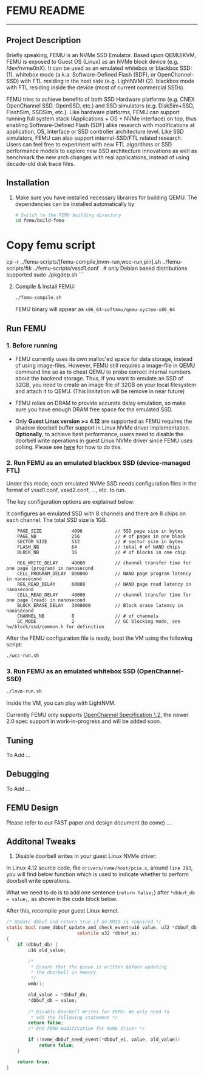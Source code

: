 FEMU README
===========
-------------------

Project Description
-------------------

Briefly speaking, FEMU is an NVMe SSD Emulator. Based upon QEMU/KVM, FEMU is exposed to Guest OS (Linux) as an NVMe block device (e.g. /dev/nvme0nX). It can be used as an emulated whitebox or blackbox SSD: (1). whitebox mode (a.k.a. Software-Defined Flash (SDF), or OpenChannel-SSD) with FTL residing in the host side (e.g. LightNVM) (2). blackbox mode with FTL residing inside the device (most of current commercial SSDs).

FEMU tries to achieve benefits of both SSD Hardware platforms (e.g. CNEX OpenChannel SSD, OpenSSD, etc.) and SSD simulators (e.g. DiskSim+SSD, FlashSim, SSDSim, etc.). Like hardware platforms, FEMU can support running full system stack (Applications + OS + NVMe interface) on top, thus enabling Software-Defined Flash (SDF) alike research with modifications at application, OS, interface or SSD controller architecture level. Like SSD simulators, FEMU can also support internal-SSD/FTL related research. Users can feel free to experiment with new FTL algorithms or SSD performance models to explore new SSD architecture innovations as well as benchmark the new arch changes with real applications, instead of using decade-old disk trace files.

Installation
------------


1. Make sure you have installed necessary libraries for building QEMU. The dependencies can be installed automatically by

	```bash
	# Switch to the FEMU building directory
	cd femu/build-femu
  # Copy femu script
  cp -r ../femu-scripts/[femu-compile,lnvm-run,wcc-run,pin].sh ../femu-scripts/ftk ../femu-scripts/vssd1.conf . 
	# only Debian based distributions supported
	sudo ./pkgdep.sh 
	```
		
2. Compile & Install FEMU:

	```bash
	./femu-compile.sh
	```
	FEMU binary will appear as ``x86_64-softmmu/qemu-system-x86_64``

Run FEMU
--------

### 1. Before running ###

- FEMU currently uses its own malloc'ed space for data storage, instead of using
image-files. However, FEMU still requires a image-file in QEMU command line so
as to cheat QEMU to probe correct internal numbers about the backend storage.
Thus, if you want to emulate an SSD of 32GB, you need to create an image file
of 32GB on your local filesystem and attach it to QEMU. (This limitation will be remove in near future)

- FEMU relies on DRAM to provide accurate delay emulation, so make sure you
  have enough DRAM free space for the emulated SSD.
  
- Only **Guest Linux version >= 4.12** are supported as FEMU requires the shadow doorbell buffer support in Linux NVMe driver implementation. **Optionally**, to achieve best performance, users need to disable the doorbell write operations in guest Linux NVMe driver since FEMU uses polling. Please see [here](#ddb) for how to do this. 

### 2. Run FEMU as an emulated blackbox SSD (device-managed FTL) ###

Under this mode, each emulated NVMe SSD needs configuration files in the format
of vssd1.conf, vssd2.conf, ..., etc. to run.

The key configuration options are explained below:

It configures an emulated SSD with 8 channels and there are 8 chips on each channel.
The total SSD size is 1GB.
	
    	PAGE_SIZE           4096            // SSD page size in bytes
    	PAGE_NB             256             // # of pages in one block
    	SECTOR_SIZE         512             // # sector size in bytes
    	FLASH_NB            64              // total # of NAND chips
    	BLOCK_NB            16              // # of blocks in one chip

    	REG_WRITE_DELAY     40000           // channel transfer time for one page (program) in nanosecond
    	CELL_PROGRAM_DELAY  800000          // NAND page program latency in nanosecond
    	REG_READ_DELAY      60000           // NAND page read latency in nanosecond
    	CELL_READ_DELAY     40000           // channel transfer time for one page (read) in nanosecond
    	BLOCK_ERASE_DELAY   3000000         // Block erase latency in nanosecond
    	CHANNEL_NB          8               // # of channels
    	GC_MODE             2               // GC blocking mode, see hw/block/ssd/common.h for definition
	
After the FEMU configuration file is ready, boot the VM using the following script:

```Bash
./wcc-run.sh
```

### 3. Run FEMU as an emulated whitebox SSD (OpenChannel-SSD) ###

```Bash
./lnvm-run.sh
```

Inside the VM, you can play with LightNVM. 

Currently FEMU only supports [OpenChannel Specification 1.2](http://lightnvm.io/docs/Open-ChannelSSDInterfaceSpecification12-final.pdf), the newer 2.0 spec support in work-in-progress and will be added soon.
  
Tuning
------
To Add ...


Debugging
---------
To Add ...

FEMU Design
-----------
Please refer to our FAST paper and design document (to come) ... 
  
  
Additonal Tweaks
----------------

1. <a name="ddb"></a>Disable doorbell writes in your guest Linux NVMe driver:

In Linux 4.12 source code, file ``drivers/nvme/host/pcie.c``, around ``line 293``, you will find below function which is used to indicate whether to perform doorbell write operations. 

What we need to do is to add one sentence (``return false;``) after ``*dbbuf_db = value;``, as shown in the code block below.

After this, recompile your guest Linux kernel. 

```C
/* Update dbbuf and return true if an MMIO is required */
static bool nvme_dbbuf_update_and_check_event(u16 value, u32 *dbbuf_db,
					      volatile u32 *dbbuf_ei)
{
	if (dbbuf_db) {
		u16 old_value;

		/*
		 * Ensure that the queue is written before updating
		 * the doorbell in memory
		 */
		wmb();

		old_value = *dbbuf_db;
		*dbbuf_db = value;
			
		/* Disable Doorbell Writes for FEMU: We only need to 
		 * add the following statement */
		return false;
		/* End FEMU modification for NVMe driver */

		if (!nvme_dbbuf_need_event(*dbbuf_ei, value, old_value))
			return false;
	}

	return true;
}
```




